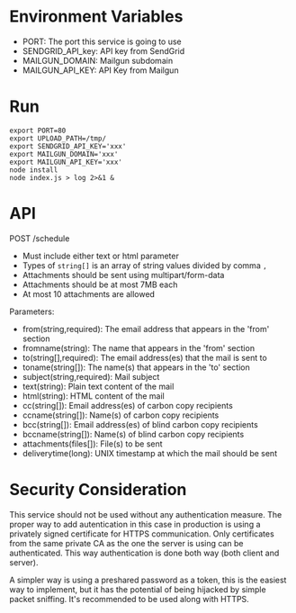 # Environment Variables

- PORT: The port this service is going to use
- SENDGRID_API_key: API key from SendGrid
- MAILGUN_DOMAIN: Mailgun subdomain
- MAILGUN_API_KEY: API Key from Mailgun

# Run

```
export PORT=80
export UPLOAD_PATH=/tmp/
export SENDGRID_API_KEY='xxx'
export MAILGUN_DOMAIN='xxx'
export MAILGUN_API_KEY='xxx'
node install
node index.js > log 2>&1 &
```

# API

POST /schedule

* Must include either text or html parameter
* Types of `string[]` is an array of string values divided by comma `,`
* Attachments should be sent using multipart/form-data
* Attachments should be at most 7MB each
* At most 10 attachments are allowed

Parameters:

- from(string,required): The email address that appears in the 'from' section
- fromname(string): The name that appears in the 'from' section
- to(string[],required): The email address(es) that the mail is sent to
- toname(string[]): The name(s) that appears in the 'to' section
- subject(string,required): Mail subject
- text(string): Plain text content of the mail
- html(string): HTML content of the mail
- cc(string[]): Email address(es) of carbon copy recipients
- ccname(string[]): Name(s) of carbon copy recipients
- bcc(string[]): Email address(es) of blind carbon copy recipients
- bccname(string[]): Name(s) of blind carbon copy recipients
- attachments(files[]): File(s) to be sent
- deliverytime(long): UNIX timestamp at which the mail should be sent

# Security Consideration

This service should not be used without any authentication measure. The proper way to add autentication in this case in production is using a privately signed certificate for HTTPS communication. Only certificates from the same private CA as the one the server is using can be authenticated. This way authentication is done both way (both client and server).

A simpler way is using a preshared password as a token, this is the easiest way to implement, but it has the potential of being hijacked by simple packet sniffing. It's recommended to be used along with HTTPS.

